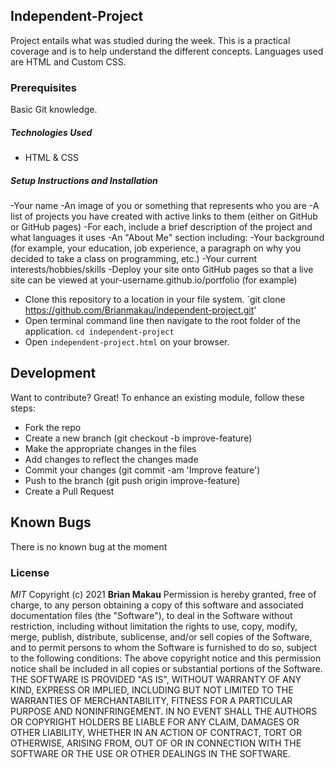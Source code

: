 ## Independent-Project
Project entails what was studied during the week. This is a practical coverage and is to help understand the different concepts. Languages used are HTML and Custom CSS.
### Prerequisites
Basic Git knowledge.
##### Technologies Used
- HTML & CSS
##### Setup Instructions and Installation
-Your name
-An image of you or something that represents who you are
-A list of projects you have created with active links to them (either on GitHub or GitHub pages)
  -For each, include a brief description of the project and what languages it uses
-An "About Me" section including:
  -Your background (for example, your education, job experience, a paragraph on why you decided to take a class on programming, etc.)
  -Your current interests/hobbies/skills
-Deploy your site onto GitHub pages so that a live site can be viewed at your-username.github.io/portfolio (for example)
- Clone this repository to a location in your file system. `git clone https://github.com/Brianmakau/independent-project.git'
- Open terminal command line then navigate to the root folder of the application. `cd independent-project`
- Open `independent-project.html` on your browser.
## Development
Want to contribute? Great!
To enhance an existing module, follow these steps:
- Fork the repo
- Create a new branch (git checkout -b improve-feature)
- Make the appropriate changes in the files
- Add changes to reflect the changes made
- Commit your changes (git commit -am 'Improve feature')
- Push to the branch (git push origin improve-feature)
- Create a Pull Request
## Known Bugs
There is no known bug at the moment
### License
*MIT*
Copyright (c) 2021 **Brian Makau**
Permission is hereby granted, free of charge, to any person obtaining a copy of this software and associated documentation files (the "Software"), to deal in the Software without restriction, including without limitation the rights to use, copy, modify, merge, publish, distribute, sublicense, and/or sell copies of the Software, and to permit persons to whom the Software is furnished to do so, subject to the following conditions:
The above copyright notice and this permission notice shall be included in all copies or substantial portions of the Software.
THE SOFTWARE IS PROVIDED "AS IS", WITHOUT WARRANTY OF ANY KIND, EXPRESS OR IMPLIED, INCLUDING BUT NOT LIMITED TO THE WARRANTIES OF MERCHANTABILITY, FITNESS FOR A PARTICULAR PURPOSE AND NONINFRINGEMENT. IN NO EVENT SHALL THE AUTHORS OR COPYRIGHT HOLDERS BE LIABLE FOR ANY CLAIM, DAMAGES OR OTHER LIABILITY, WHETHER IN AN ACTION OF CONTRACT, TORT OR OTHERWISE, ARISING FROM, OUT OF OR IN CONNECTION WITH THE SOFTWARE OR THE USE OR OTHER DEALINGS IN THE SOFTWARE.